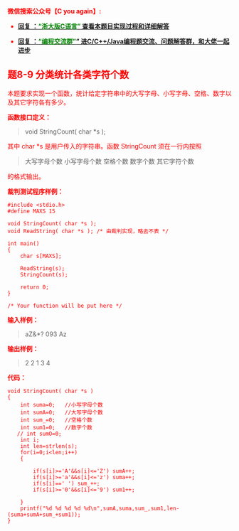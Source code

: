 
<font color='red'> **微信搜索公众号【C you again】:**

- [**回复 ：<font color='green'>“浙大版C语言”</font> 查看本题目实现过程和详细解答** ](  http://gzh.cyouagain.cn/) 
 
- [ **回复 ：<font color='green'>“编程交流群”</font>” 进C/C++/Java编程题交流、问题解答群，和大佬一起进步**  ](  http://cyouagain.cn/    ) 


## 题8-9 分类统计各类字符个数

本题要求实现一个函数，统计给定字符串中的大写字母、小写字母、空格、数字以及其它字符各有多少。

**函数接口定义：**

> void StringCount( char *s );

其中 <font color="red"> char *s </font> 是用户传入的字符串。函数 <font color="red">  StringCount</font> 须在一行内按照

> 大写字母个数 小写字母个数 空格个数 数字个数 其它字符个数

的格式输出。

**裁判测试程序样例：**

    #include <stdio.h>
    #define MAXS 15
    
    void StringCount( char *s );
    void ReadString( char *s ); /* 由裁判实现，略去不表 */
    
    int main()
    {
        char s[MAXS];
    
        ReadString(s);
        StringCount(s);
    
        return 0;
    }
    
    /* Your function will be put here */

**输入样例：**

> aZ&*? 
> 093 Az

**输出样例：**

> 2 2 1 3 4

**代码：**

```
void StringCount( char *s )
{
    int suma=0;   //小写字母个数
    int sumA=0;   //大写字母个数
    int sum_=0;   //空格个数
    int sum1=0;   //数字个数
   // int sumO=0;
    int i;
    int len=strlen(s);
    for(i=0;i<len;i++)
    {
       
        if(s[i]>='A'&&s[i]<='Z') sumA++;
        if(s[i]>='a'&&s[i]<='z') suma++;
        if(s[i]==' ') sum_++;
        if(s[i]>='0'&&s[i]<='9') sum1++;
    
    }
    printf("%d %d %d %d %d\n",sumA,suma,sum_,sum1,len-(suma+sumA+sum_+sum1));
}
```




